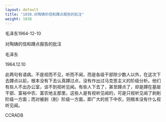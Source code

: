 ```yaml
---
layout: default
title: "1038.对陶铸的信和蹲点报告的批注"
weight: 1038
---
```


毛泽东1964-12-10

对陶铸的信和蹲点报告的批注

毛泽东

1964.12.10

此两句有语病。不是视而不见，听而不闻，而是各级干部除少数人以外，在这次下去蹲点以前，根本没有下去认真蹲过点，没有作出过马克思主义的阶级分析。他们有些人不出办公室，谈不到视听见闻。有些人下去了，甚至蹲点了，却是蹲在基层干部、富裕中农、富农地主那里。这些人是有视听见闻的，可是只视听见闻了剥削阶级一方面；而对被剥（削）阶级一方面，即广大的贫下中农，则根本没有什么视听见闻。

CCRADB

